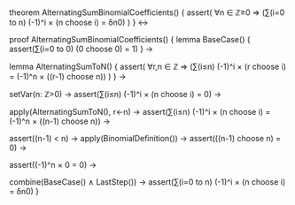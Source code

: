 theorem AlternatingSumBinomialCoefficients() {
  assert(
    ∀n ∈ ℤ≥0 ⇒ (∑(i=0 to n) (-1)^i × (n choose i) = δn0)
  )
} ↔

proof AlternatingSumBinomialCoefficients() {
  lemma BaseCase() {
    assert(∑(i=0 to 0) (0 choose 0) = 1)
  } →
  
  lemma AlternatingSumToN() {
    assert(
      ∀r,n ∈ ℤ ⇒ (∑(i≤n) (-1)^i × (r choose i) = (-1)^n × ((r-1) choose n))
    )
  } →

  setVar(n: ℤ>0) →
  assert(∑(i≤n) (-1)^i × (n choose i) = 0) →
  
  apply(AlternatingSumToN(), r←n) →
  assert(∑(i≤n) (-1)^i × (n choose i) = (-1)^n × ((n-1) choose n)) →
  
  assert((n-1) < n) →
  apply(BinomialDefinition()) →
  assert(((n-1) choose n) = 0) →
  
  assert((-1)^n × 0 = 0) →
  
  combine(BaseCase() ∧ LastStep()) →
  assert(∑(i=0 to n) (-1)^i × (n choose i) = δn0)
}